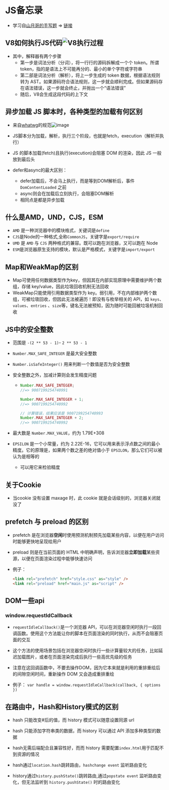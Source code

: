 # JS备忘录

- 学习自[山月哥的手写题](https://q.shanyue.tech/fe/js/457.html)  => [链接](https://xrwb4cgseo.feishu.cn/docx/doxcnzZSzwi9nMTkJXHUacLjyAb?from=from_copylink)

## V8如何执行JS代码![V8执行过程](https://cdn.staticaly.com/gh/glows777/image-hosting@main/js笔记/V8执行过程.3pmvaiexkvq0.webp)

- 其中，解释器有两个步骤
  - 第一步是词法分析（分词），将一行行的源码拆解成一个个 token。所谓 token，指的是语法上不可能再分的、最小的单个字符或字符串
  - 第二部是词法分析（解析），将上一步生成的 token 数据，根据语法规则转为 AST。如果源码符合语法规则，这一步就会顺利完成。但如果源码存在语法错误，这一步就会终止，并抛出一个“语法错误”
  - 随后，V8会生成这段代码的上下文

## 异步加载 JS 脚本时，各种类型的加载有何区别

- 来自[whatwg](https://html.spec.whatwg.org/multipage/scripting.html#the-script-element)的规范![image](https://cdn.staticaly.com/gh/glows777/image-hosting@main/BlogImage/image.708uxk66gyw0.webp)

- JS脚本分为加载，解析，执行三个阶段，也就是fetch，execution（解析并执行）
- JS 的脚本加载(fetch)且执行(execution)会阻塞 DOM 的渲染，因此 JS 一般放到最后头
- defer和async的最大区别：
  - defer加载后，不会马上执行，而是等到DOM解析后，事件 `DomContentLoaded` 之前
  - async则会在加载后立刻执行，会阻塞DOM解析
  - 相同点是都是异步加载

## 什么是AMD，UND，CJS，ESM

- `AMD` 是一种浏览器中的模块格式，关键词是`define`
- `CJS`是Node的一种格式,全称`CommonJS`，关键字是`export/require`
- `UMD` 是 `AMD` 与 `CJS` 两种格式的兼容。既可以跑在浏览器，又可以跑在 Node
- `ESM`是浏览器原生支持的模块，默认是严格模式，关键字是`import/export`

## Map和WeakMap的区别

- Map可使用任何数据类型作为key，但因其在内部实现原理中需要维护两个数组，存储 key/value，因此垃圾回收机制无法回收
- WeakMap只能使用引用数据类型作为 key。弱引用，不在内部维护两个数组，可被垃圾回收，但因此无法被遍历！即没有与枚举相关的 API，如 `keys`、`values`、`entries` 、`size`等，键名无法被预知，因为随时可能回被垃圾机制回收

## JS中的安全整数

- 范围是 `-(2 ** 53 - 1)`- `2 ** 53 - 1`

- `Number.MAX_SAFE_INTEGER` 是最大安全整数

- `Number.isSafeInteger()` 用来判断一个数值是否为安全整数

- 安全整数之外，加减计算则会发生精度问题

  - ```javascript
    Number.MAX_SAFE_INTEGER;
    //=> 9007199254740991
    
    Number.MAX_SAFE_INTEGER + 1;
    //=> 9007199254740992
    
    // 计算错误，结果应该是 9007199254740993
    Number.MAX_SAFE_INTEGER + 2;
    //=> 9007199254740992
    ```

- 最大数是 `Number.MAX_VALUE`，约为 1.79E+308
- `EPSILON` 是一个小常量，约为 2.22E-16，它可以用来表示浮点数之间的最小精度。它的原理是，如果两个数之差的绝对值小于 `EPSILON`，那么它们可以被认为是相等的
  
  - 可以用它来检验精度

## 关于Cookie

- 当cookie 没有设置 maxage 时，此 cookie 就是会话级别的，浏览器关闭就没了

## prefetch 与 preload 的区别

- prefetch 是在浏览器**空闲**时使用预测机制预先加载某些内容，以便在用户访问时能够更快地呈现给用户

- preload 则是在当前页面的 HTML 中明确声明，告诉浏览器**立即加载**某些资源，以便在页面渲染过程中能够快速访问

- 例子：

  ```html
  <link rel="prefetch" href="style.css" as="style" />
  <link rel="preload" href="main.js" as="script" />
  ```

## DOM一些api

### window.requestIdCallback

- `requestIdleCallback()`是一个浏览器 API，可以在浏览器空闲时执行一段回调函数。使用这个方法能让你的脚本在页面渲染的同时执行，从而不会阻塞页面的交互

- 这个方法的使用场景包括在浏览器空闲时执行一些计算量较大的任务，比如延迟加载图片，或者在页面渲染完成后执行一些高优先级的任务
- 注意在这回调函数中，不要去操作DOM，因为它本来就是利用的重排重绘后的间隙空闲时间，重新操作 DOM 又会造成重排重绘
- 例子： `var handle = window.requestIdleCallback(callback, { options })`

## 在路由中，Hash和History模式的区别

- hash 只能改变#后的值，而 history 模式可以随意设置同源 url
- hash 只能添加字符串类的数据，而 history 可以通过 API 添加多种类型的数据
- hash无需后端配合且兼容性好，而而 history 需要配置`index.html`用于匹配不到资源的情况

- hash通过`location.hash`跳转路由，`hashchange event` 监听路由变化
- history通过`history.pushState()`跳转路由,通过`popstate event` 监听路由变化，但无法监听到 `history.pushState()` 时的路由变化

